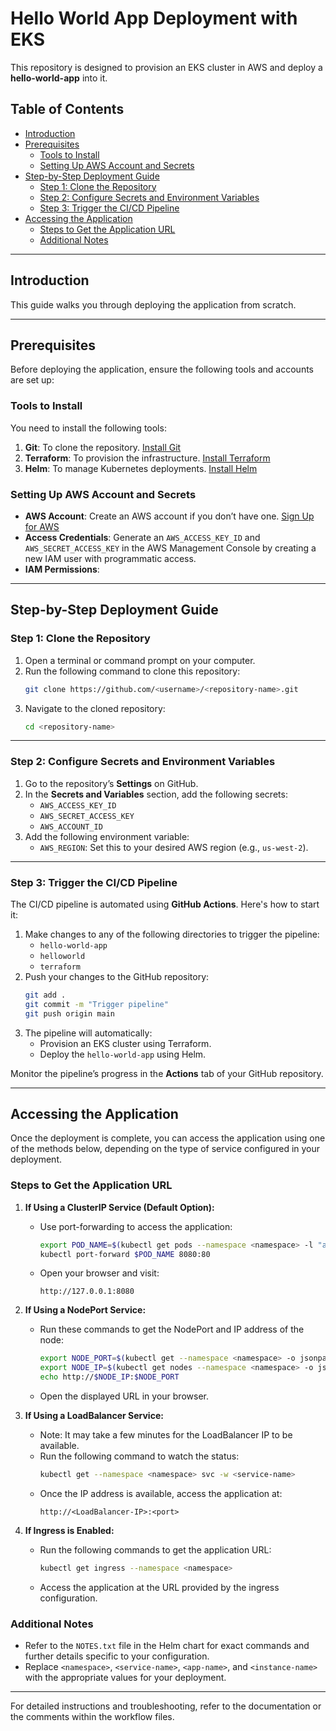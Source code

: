 
# Hello World App Deployment with EKS

This repository is designed to provision an EKS cluster in AWS and deploy a **hello-world-app** into it.

## Table of Contents

- [Introduction](#introduction)
- [Prerequisites](#prerequisites)
  - [Tools to Install](#tools-to-install)
  - [Setting Up AWS Account and Secrets](#setting-up-aws-account-and-secrets)
- [Step-by-Step Deployment Guide](#step-by-step-deployment-guide)
  - [Step 1: Clone the Repository](#step-1-clone-the-repository)
  - [Step 2: Configure Secrets and Environment Variables](#step-2-configure-secrets-and-environment-variables)
  - [Step 3: Trigger the CI/CD Pipeline](#step-3-trigger-the-cicd-pipeline)
- [Accessing the Application](#accessing-the-application)
  - [Steps to Get the Application URL](#steps-to-get-the-application-url)
  - [Additional Notes](#additional-notes)

---

## Introduction

This guide walks you through deploying the application from scratch.

---

## Prerequisites

Before deploying the application, ensure the following tools and accounts are set up:

### Tools to Install

You need to install the following tools:

1. **Git**: To clone the repository. [Install Git](https://git-scm.com/book/en/v2/Getting-Started-Installing-Git)
2. **Terraform**: To provision the infrastructure. [Install Terraform](https://developer.hashicorp.com/terraform/tutorials/aws-get-started/install-cli)
3. **Helm**: To manage Kubernetes deployments. [Install Helm](https://helm.sh/docs/intro/install/)

### Setting Up AWS Account and Secrets

- **AWS Account**: Create an AWS account if you don’t have one. [Sign Up for AWS](https://aws.amazon.com/)
- **Access Credentials**: Generate an `AWS_ACCESS_KEY_ID` and `AWS_SECRET_ACCESS_KEY` in the AWS Management Console by creating a new IAM user with programmatic access. 
- **IAM Permissions**: 

---

## Step-by-Step Deployment Guide

### Step 1: Clone the Repository

1. Open a terminal or command prompt on your computer.
2. Run the following command to clone this repository:
   ```bash
   git clone https://github.com/<username>/<repository-name>.git
   ```
3. Navigate to the cloned repository:
   ```bash
   cd <repository-name>
   ```

---

### Step 2: Configure Secrets and Environment Variables

1. Go to the repository’s **Settings** on GitHub.
2. In the **Secrets and Variables** section, add the following secrets:
   - `AWS_ACCESS_KEY_ID`
   - `AWS_SECRET_ACCESS_KEY`
   - `AWS_ACCOUNT_ID`
3. Add the following environment variable:
   - `AWS_REGION`: Set this to your desired AWS region (e.g., `us-west-2`).

---

### Step 3: Trigger the CI/CD Pipeline

The CI/CD pipeline is automated using **GitHub Actions**. Here's how to start it:

1. Make changes to any of the following directories to trigger the pipeline:
   - `hello-world-app`
   - `helloworld`
   - `terraform`
2. Push your changes to the GitHub repository:
   ```bash
   git add .
   git commit -m "Trigger pipeline"
   git push origin main
   ```
3. The pipeline will automatically:
   - Provision an EKS cluster using Terraform.
   - Deploy the `hello-world-app` using Helm.

Monitor the pipeline’s progress in the **Actions** tab of your GitHub repository.

---

## Accessing the Application

Once the deployment is complete, you can access the application using one of the methods below, depending on the type of service configured in your deployment. 

### Steps to Get the Application URL

1. **If Using a ClusterIP Service (Default Option):**
   - Use port-forwarding to access the application:
     ```bash
     export POD_NAME=$(kubectl get pods --namespace <namespace> -l "app.kubernetes.io/name=<app-name>,app.kubernetes.io/instance=<instance-name>" -o jsonpath="{.items[0].metadata.name}")
     kubectl port-forward $POD_NAME 8080:80
     ```
   - Open your browser and visit:
     ```
     http://127.0.0.1:8080
     ```

2. **If Using a NodePort Service:**
   - Run these commands to get the NodePort and IP address of the node:
     ```bash
     export NODE_PORT=$(kubectl get --namespace <namespace> -o jsonpath="{.spec.ports[0].nodePort}" services <service-name>)
     export NODE_IP=$(kubectl get nodes --namespace <namespace> -o jsonpath="{.items[0].status.addresses[0].address}")
     echo http://$NODE_IP:$NODE_PORT
     ```
   - Open the displayed URL in your browser.

3. **If Using a LoadBalancer Service:**
   - Note: It may take a few minutes for the LoadBalancer IP to be available.
   - Run the following command to watch the status:
     ```bash
     kubectl get --namespace <namespace> svc -w <service-name>
     ```
   - Once the IP address is available, access the application at:
     ```
     http://<LoadBalancer-IP>:<port>
     ```

4. **If Ingress is Enabled:**
   - Run the following commands to get the application URL:
     ```bash
     kubectl get ingress --namespace <namespace>
     ```
   - Access the application at the URL provided by the ingress configuration.

### Additional Notes

- Refer to the `NOTES.txt` file in the Helm chart for exact commands and further details specific to your configuration.
- Replace `<namespace>`, `<service-name>`, `<app-name>`, and `<instance-name>` with the appropriate values for your deployment.

---

For detailed instructions and troubleshooting, refer to the documentation or the comments within the workflow files.
